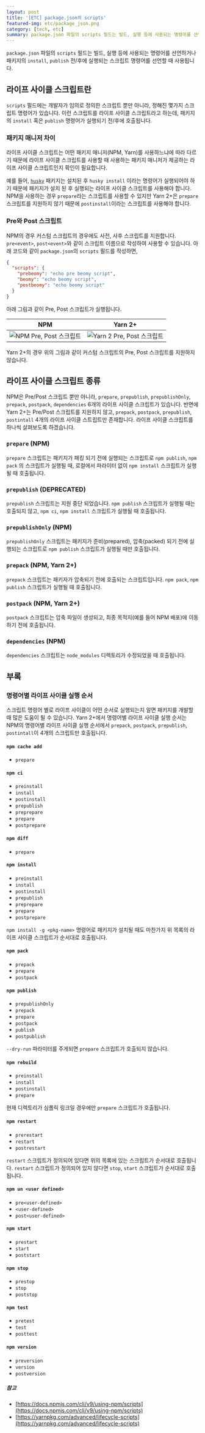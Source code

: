 ```yaml
---
layout: post
title: '[ETC] package.json의 scripts'
featured-img: etc/package_json.png
category: [tech, etc]
summary: package.json 파일의 scripts 필드는 빌드, 실행 등에 사용되는 명령어를 선언하거나 패키지의 install, publish 전/후에 실행되는 스크립트 명령어를 선언할 때 사용됩니다.
---
```


`package.json` 파일의 `scripts` 필드는 빌드, 실행 등에 사용되는 명령어를 선언하거나 패키지의 `install`, `publish` 전/후에 실행되는 스크립트 명령어를 선언할 때 사용됩니다.

## 라이프 사이클 스크립트란
`scripts` 필드에는 개발자가 임의로 정의한 스크립트 뿐만 아니라, 정해진 몇가지 스크립트 명령어가 있습니다. 이런 스크립트를 라이프 사이클 스크립트라고 하는데, 패키지의 `install` 혹은 `publish` 명령어가 실행되기 전/후에 호출됩니다.

### 패키지 매니저 차이
라이프 사이클 스크립트는 어떤 패키지 매니저(NPM, Yarn)를 사용하느냐에 따라 다르기 때문에 라이프 사이클 스크립트를 사용할 때 사용하는 패키지 매니저가 제공하는 라이프 사이클 스크립트인지 확인이 필요합니다.

예를 들어, [`husky`](https://typicode.github.io/husky/#/) 패키지는 설치된 후 `husky install` 이라는 명령어가 실행되어야 하기 때문에 패키지가 설치 된 후 실행되는 라이프 사이클 스크립트를 사용해야 합니다. NPM을 사용하는 경우 `prepare`라는 스크립트를 사용할 수 있지만 Yarn 2+은 `prepare` 스크립트를 지원하지 않기 때문에 `postinstall`이라는 스크립트를 사용해야 합니다.

### Pre와 Post 스크립트
NPM의 경우 커스텀 스크립트의 경우에도 사전, 사후 스크립트를 지원합니다. `pre<event>`, `post<event>`와 같이 스크립트 이름으로 작성하여 사용할 수 있습니다. 아래 코드와 같이 `package.json`의 `scripts` 필드를 작성하면,

```json
{
  "scripts": {
    "prebeomy": "echo pre beomy script",
    "beomy": "echo beomy script",
    "postbeomy": "echo beomy script"
  }
}
```

아래 그림과 같이 Pre, Post 스크립트가 실행됩니다.

|NPM|Yarn 2+|
|:---:|:---:|
|![NPM Pre, Post 스크립트](/assets/img/posts/etc/pre_post_scripts_npm.png)|![Yarn 2 Pre, Post 스크립트](/assets/img/posts/etc/pre_post_scripts_yarn.png)|

Yarn 2+의 경우 위의 그림과 같이 커스텀 스크립트의 Pre, Post 스크립트를 지원하지 않습니다.


## 라이프 사이클 스크립트 종류
NPM은 Pre/Post 스크립트 뿐만 아니라, `prepare`, `prepublish`, `prepublishOnly`, `prepack`, `postpack`, `dependencies` 6개의 라이프 사이클 스크립트가 있습니다. 반면에 Yarn 2+는 Pre/Post 스크립트를 지원하지 않고, `prepack`, `postpack`, `prepublish`, `postintall` 4개의 라이프 사이클 스트립트만 존재합니다. 라이프 사이클 스크립트를 하나씩 살펴보도록 하겠습니다.

### `prepare` (NPM)
`prepare` 스크립트는 패키지가 패킹 되기 전에 실행되는 스크립트로 `npm publish`, `npm pack` 의 스크립트가 실행될 때, 로컬에서 파라이터 없이 `npm install` 스크립트가 실행될 때 호출됩니다.

### `prepublish` (DEPRECATED)
`prepublish` 스크립트는 지원 중단 되었습니다. `npm publish` 스크립트가 실행될 때는 호출되지 않고, `npm ci`, `npm install` 스크립트가 실행될 때 호출됩니다.

### `prepublishOnly` (NPM)
`prepublishOnly` 스크립트는 패키지가 준비(prepared), 압축(packed) 되기 전에 실행되는 스크립트로 `npm publish` 스크립트가 실행될 때만 호출됩니다.

### `prepack` (NPM, Yarn 2+)
`prepack` 스크립트는 패키자가 압축되기 전에 호출되는 스크립트입니다. `npm pack`, `npm publish` 스크립트가 실행될 때 호출됩니다.

### `postpack` (NPM, Yarn 2+)
`postpack` 스크립트는 압축 파일이 생성되고, 최종 목적지(예를 들어 NPM 배포)에 이동하기 전에 호출됩니다.

### `dependencies` (NPM)
`dependencies` 스크립트는 `node_modules` 디렉토리가 수정되었을 때 호출됩니다.

## 부록

### 명령어별 라이프 사이클 실행 순서
스크립트 명령어 별로 라이프 사이클이 어떤 순서로 실행되는지 알면 패키지를 개발할 때 많은 도움이 될 수 있습니다. Yarn 2+에서 명령어별 라이프 사이클 실행 순서는 NPM의 명령어별 라이프 사이클 실행 순서에서 `prepack`, `postpack`, `prepublish`, `postintall`이 4개의 스크립트만 호출됩니다.

#### `npm cache add`
- `prepare`

#### `npm ci`
- `preinstall`
- `install`
- `postinstall`
- `prepublish`
- `preprepare`
- `prepare`
- `postprepare`

#### `npm diff`
- `prepare`

#### `npm install`
- `preinstall`
- `install`
- `postinstall`
- `prepublish`
- `preprepare`
- `prepare`
- `postprepare`

`npm install -g <pkg-name>` 명령어로 패키지가 설치될 때도 마찬가지 위 목록의 라이프 사이클 스크립트가 순서대로 호출됩니다.

#### `npm pack`
- `prepack`
- `prepare`
- `postpack`

#### `npm publish`
- `prepublishOnly`
- `prepack`
- `prepare`
- `postpack`
- `publish`
- `postpublish`

`--dry-run` 파라미터를 주게되면 `prepare` 스크립트가 호출되지 않습니다.

#### `npm rebuild`
- `preinstall`
- `install`
- `postinstall`
- `prepare`

현재 디렉토리가 심폴릭 링크일 경우에만 `prepare` 스크립트가 호출됩니다.

#### `npm restart`
- `prerestart`
- `restart`
- `postrestart`

`restart` 스크립트가 정의되어 있다면 위의 목록에 있는 스크립트가 순서대로 호출됩니다. `restart` 스크립트가 정의되어 있지 않다면 `stop`, `start` 스크립트가 순서대로 호출됩니다.

#### `npm un <user defined>`
- `pre<user-defined>`
- `<user-defined>`
- `post<user-defined>`

#### `npm start`
- `prestart`
- `start`
- `poststart`

#### `npm stop`
- `prestop`
- `stop`
- `poststop`

#### `npm test`
- `pretest`
- `test`
- `posttest`

#### `npm version`
- `preversion`
- `version`
- `postversion`

##### 참고
- [https://docs.npmjs.com/cli/v9/using-npm/scripts](https://docs.npmjs.com/cli/v9/using-npm/scripts)
- [https://yarnpkg.com/advanced/lifecycle-scripts](https://yarnpkg.com/advanced/lifecycle-scripts)
